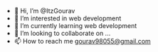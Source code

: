- 👋 Hi, I’m @ItzGourav
- 👀 I’m interested in web development
- 🌱 I’m currently learning web development
- 💞️ I’m looking to collaborate on ...
- 📫 How to reach me gourav98055@gmail.com

<!---
ItzGourav/ItzGourav is a ✨ special ✨ repository because its `README.md` (this file) appears on your GitHub profile.
You can click the Preview link to take a look at your changes.
--->
